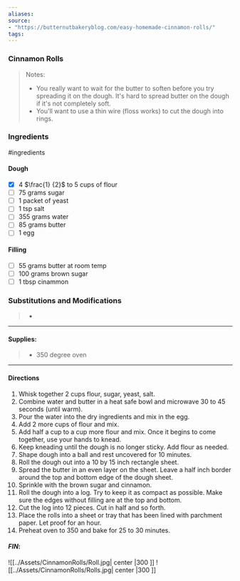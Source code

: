 ```yaml
---
aliases: 
source: 
- "https://butternutbakeryblog.com/easy-homemade-cinnamon-rolls/"
tags:
---
```

### Cinnamon Rolls

 >Notes: 
> - You really want to wait for the butter to soften before you try spreading it on the dough. It's hard to spread butter on the dough if it's not completely soft.
> - You'll want to use a thin wire (floss works) to cut the dough into rings.
### Ingredients
#ingredients 
#### Dough
- [x] 4 $\frac{1} {2}$ to 5 cups of flour
- [ ] 75 grams sugar
- [ ] 1 packet of yeast
- [ ] 1 tsp salt
- [ ] 355 grams water
- [ ] 85 grams butter
- [ ] 1 egg
#### Filling
- [ ] 55 grams butter at room temp
- [ ] 100 grams brown sugar
- [ ] 1 tbsp cinammon

### Substitutions and Modifications
> - 
---
#### Supplies:
> - 350 degree oven

---
#### Directions
1. Whisk together 2 cups flour, sugar, yeast, salt. 
2. Combine water and butter in a heat safe bowl and microwave 30 to 45 seconds (until warm).
3. Pour the water into the dry ingredients and mix in the egg.
4. Add 2 more cups of flour and mix. 
5. Add half a cup to a cup more flour and mix. Once it begins to come together, use your hands to knead. 
6. Keep kneading until the dough is no longer sticky. Add flour as needed. 
7. Shape dough into a ball and rest uncovered for 10 minutes.
8. Roll the dough out into a 10 by 15 inch rectangle sheet.
9. Spread the butter in an even layer on the sheet. Leave a half inch border around the top and bottom edge of the dough sheet. 
10. Sprinkle with the brown sugar and cinnamon. 
11. Roll the dough into a log. Try to keep it as compact as possible. Make sure the edges without filling are at the top and bottom. 
12. Cut the log into 12 pieces. Cut in half and so forth. 
13. Place the rolls into a sheet or tray that has been lined with parchment paper. Let proof for an hour. 
14. Preheat oven to 350 and bake for 25 to 30 minutes. 

#### *FIN*:
![[../Assets/CinnamonRolls/Roll.jpg| center |300 ]]
![[../Assets/CinnamonRolls/Rolls.jpg| center |300 ]]